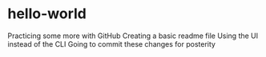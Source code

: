 # hello-world
Practicing some more with GitHub
Creating a basic readme file
Using the UI instead of the CLI
Going to commit these changes for posterity
